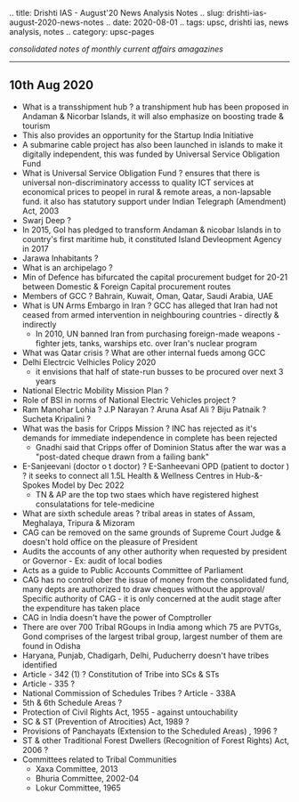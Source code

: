 .. title: Drishti IAS - August'20 News Analysis Notes
.. slug: drishti-ias-august-2020-news-notes
.. date: 2020-08-01 
.. tags: upsc, drishti ias, news analysis, notes
.. category: upsc-pages

*consolidated notes of monthly current affairs amagazines*
<!-- TEASER_END -->

***

## 10th Aug 2020
- What is a transshipment hub ?  a transhipment hub has been proposed in Andaman & Nicorbar Islands, it will also emphasize on boosting trade & tourism
- This also provides an opportunity for the Startup India Initiative
- A submarine cable project has also been launched in islands to make it digitally independent, this was funded by Universal Service Obligation Fund
- What is Universal Service Obligation Fund ?  ensures that there is universal non-discriminatory accesss to quality ICT services at economical prices to peopel in rural & remote areas, a non-lapsable fund. it also has statutory support under Indian Telegraph (Amendment) Act, 2003
- Swarj Deep ? 
- In 2015, GoI has pledged to transform Andaman & nicobar Islands in to country's first maritime hub, it constituted Island Devleopment Agency in 2017
- Jarawa Inhabitants ? 
- What is an archipelago ? 
- Min of Defence has bifurcated the capital procurement budget for 20-21 between Domestic & Foreign Capital procurement routes
- Members of GCC ? Bahrain, Kuwait, Oman, Qatar, Saudi Arabia, UAE
- What is UN Arms Embargo in Iran ? GCC has alleged that Iran had not ceased from armed intervention in neighbouring countries - directly & indirectly
	- In 2010, UN banned Iran from purchasing foreign-made weapons - fighter jets, tanks, warships etc. over Iran's nuclear program
- What was Qatar crisis ? What are other internal fueds among GCC
- Delhi Electrcic Velhicles Policy 2020
	- it envisions that half of state-run busses to be procured over next 3 years
- National Electric Mobility Mission Plan ? 
- Role of BSI in norms of National Electric Vehicles project ? 
- Ram Manohar Lohia ? J.P Narayan ? Aruna Asaf Ali ? Biju Patnaik ? Sucheta Kripalini ? 
- What was the basis for Cripps Mission ? INC has rejected as it's demands for immediate independence in complete has been rejected
	- Gnadhi said that Cripps offer of Dominion Status after the war was a "post-dated cheque drawn from a failing bank" 
- E-Sanjeevani (doctor o t doctor) ? E-Sanheevani OPD (patient to doctor ) ? it seeks to connect all 1.5L Health & Wellness Centres in Hub-&-Spokes Model by Dec 2022
	- TN & AP are the top two staes which have registered highest consulatations for tele-medicine
- What are sixth schedule areas ? tribal areas in states of Assam, Meghalaya, Tripura & Mizoram
- CAG can be removed on the same grounds of Supreme Court Judge & doesn't hold office on the pleasure of President 
- Audits the accounts of any other authority when requested by president or Governor - Ex: audit of local bodies
- Acts as a guide to Public Accounts Committee of Parliament
- CAG has no control ober the issue of money from the consolidated fund, many depts are authorized to draw cheques without the approval/ Specific authority of CAG - it is only concerned at the audit stage after the expenditure has taken place
- CAG in India doesn't have the power of Comptroller
- There are over 700 Tribal RGoups in India among which 75 are PVTGs, Gond comprises of the largest tribal group, largest number of them are found in Odisha
- Haryana, Punjab, Chadigarh, Delhi, Puducherry doesn't have tribes identified
- Article - 342 (1) ?  Constitution of Tribe into SCs & STs
- Article - 335 ? 
- National Commission of Schedules Tribes ? Article - 338A
- 5th & 6th Schedule Areas ? 
- Protection of Civil Rights Act, 1955 - against untouchability 
- SC & ST (Prevention of Atrocities) Act, 1989 ? 
- Provisions of Panchayats (Extension to the Scheduled Areas) , 1996 ? 
- ST & other Traditional Forest Dwellers (Recognition of Forest Rights) Act, 2006 ? 
- Committees related to Tribal Communities 
	- Xaxa Committee, 2013
	- Bhuria Committee, 2002-04
	- Lokur Committee, 1965 